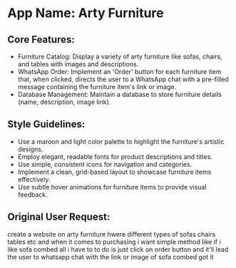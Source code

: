 # **App Name**: Arty Furniture

## Core Features:

- Furniture Catalog: Display a variety of arty furniture like sofas, chairs, and tables with images and descriptions.
- WhatsApp Order: Implement an 'Order' button for each furniture item that, when clicked, directs the user to a WhatsApp chat with a pre-filled message containing the furniture item's link or image.
- Database Management: Maintain a database to store furniture details (name, description, image link).

## Style Guidelines:

- Use a maroon and light color palette to highlight the furniture's artistic designs.
- Employ elegant, readable fonts for product descriptions and titles.
- Use simple, consistent icons for navigation and categories.
- Implement a clean, grid-based layout to showcase furniture items effectively.
- Use subtle hover animations for furniture items to provide visual feedback.

## Original User Request:
create a website on arty furniture hwere different types of sofas chairs tables etc and when it comes to purchasing i want simple method like if i like sofa combed all i have to to do is just click on order button and it'll lead the user to whatsapp chat with the link or image of sofa combed got it
  